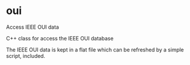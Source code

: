 # oui
Access IEEE OUI data

C++ class for access the IEEE OUI database

The IEEE OUI data is kept in a flat file which can be refreshed by a simple script, included.
